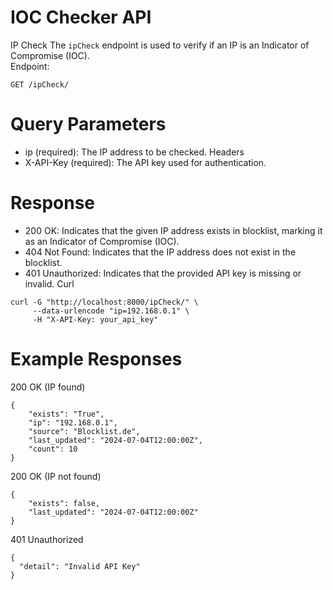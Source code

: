 # IOC Checker API
IP Check
The `ipCheck` endpoint is used to verify if an IP is an Indicator of Compromise (IOC).<br>
Endpoint:
```
GET /ipCheck/
```
# Query Parameters
- ip (required): The IP address to be checked.
Headers
- X-API-Key (required): The API key used for authentication.<br>
# Response
- 200 OK: Indicates that the given IP address exists in blocklist, marking it as an Indicator of Compromise (IOC).
- 404 Not Found: Indicates that the IP address does not exist in the blocklist.
- 401 Unauthorized: Indicates that the provided API key is missing or invalid.
Curl
```
curl -G "http://localhost:8000/ipCheck/" \
     --data-urlencode "ip=192.168.0.1" \
     -H "X-API-Key: your_api_key"
```
# Example Responses
200 OK (IP found)
```
{
    "exists": "True",
    "ip": "192.168.0.1",
    "source": "Blocklist.de",
    "last_updated": "2024-07-04T12:00:00Z",
    "count": 10
}
```
200 OK (IP not found)
```
{
    "exists": false,
    "last_updated": "2024-07-04T12:00:00Z"
}
```
401 Unauthorized
```
{
  "detail": "Invalid API Key"
}
```
